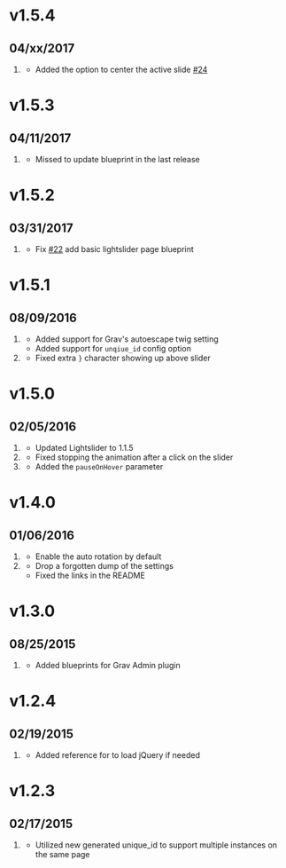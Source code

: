 # v1.5.4
## 04/xx/2017

1. [](#new)
    * Added the option to center the active slide [#24](https://github.com/getgrav/grav-plugin-lightslider/pulls/24)

# v1.5.3
## 04/11/2017

1. [](#bugfix)
    * Missed to update blueprint in the last release

# v1.5.2
## 03/31/2017

1. [](#bugfix)
    * Fix [#22](https://github.com/getgrav/grav-plugin-lightslider/issues/22) add basic lightslider page blueprint

# v1.5.1
## 08/09/2016

1. [](#improved)
    * Added support for Grav's autoescape twig setting
    * Added support for `unqiue_id` config option
1. [](#bugfix)
    * Fixed extra `}` character showing up above slider

# v1.5.0
## 02/05/2016

1. [](#improved)
    * Updated Lightslider to 1.1.5
1. [](#bugfix)
    * Fixed stopping the animation after a click on the slider
1. [](#new)
    * Added the `pauseOnHover` parameter

# v1.4.0
## 01/06/2016

1. [](#new)
    * Enable the auto rotation by default
1. [](#bugfix)
    * Drop a forgotten dump of the settings
    * Fixed the links in the README

# v1.3.0
## 08/25/2015

1. [](#improved)
    * Added blueprints for Grav Admin plugin

# v1.2.4
## 02/19/2015

1. [](#improved)
    * Added reference for to load jQuery if needed

# v1.2.3
## 02/17/2015

1. [](#improved)
    * Utilized new generated unique_id to support multiple instances on the same page

